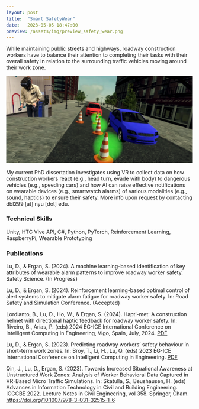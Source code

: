 ```yaml
---
layout: post
title:  "Smart SafetyWear"
date:   2023-05-05 18:47:00
preview: /assets/img/preview_safety_wear.png
---
```


While maintaining public streets and highways, roadway construction workers have to balance their attention to completing their tasks with their overall safety in relation to the surrounding traffic vehicles moving around their work zone.

![VR roadway work zone simulation](/assets/img/safety-wear/promo.png)

My current PhD dissertation investigates using VR to collect data on how construction workers react (e.g., head turn, evade with body) to dangerous vehicles (e.g., speeding cars) and how AI can raise effective notifications on wearable devices (e.g., smartwatch alarms) of various modalities (e.g., sound, haptics) to ensure their safety. More info upon request by contacting dbl299 [at] nyu [dot] edu.

### Technical Skills

Unity, HTC Vive API, C#, Python, PyTorch, Reinforcement Learning, RaspberryPi, Wearable Prototyping

### Publications

Lu, D., & Ergan, S. (2024). A machine learning-based identification of key attributes of wearable alarm patterns to improve roadway worker safety. Safety Science. (In Progress)

Lu, D., & Ergan, S. (2024). Reinforcement learning-based optimal control of alert systems to mitigate alarm fatigue for roadway worker safety. In: Road Safety and Simulation Conference. (Accepted)

Lordianto, B., Lu, D., Ho, W., & Ergan, S. (2024). Hapti-met: A construction helmet with directional haptic feedback for roadway worker safety. In: Riveiro, B., Arias, P. (eds) 2024 EG-ICE International Conference on Intelligent Computing in Engineering, Vigo, Spain, July, 2024. [PDF](https://www.researchgate.net/profile/Daniel-Lu-21/publication/383456833_Hapti-met_A_Construction_Helmet_with_Directional_Haptic_Feedback_for_Roadway_Worker_Safety/links/66ce1eb6b1606e24c2a3c6d1/Hapti-met-A-Construction-Helmet-with-Directional-Haptic-Feedback-for-Roadway-Worker-Safety.pdf)

Lu, D., & Ergan, S. (2023). Predicting roadway workers’ safety behaviour in short-term work zones. In: Broy, T., Li, H., Lu, Q. (eds) 2023 EG-ICE International Conference on Intelligent Computing in Engineering. [PDF](https://www.ucl.ac.uk/bartlett/construction/sites/bartlett_construction/files/predicting_roadway_workers_safety_behaviour_in_short-term_work_zones.pdf)

Qin, J., Lu, D., Ergan, S. (2023). Towards Increased Situational Awareness at Unstructured Work Zones: Analysis of Worker Behavioral Data Captured in VR-Based Micro Traffic Simulations. In: Skatulla, S., Beushausen, H. (eds) Advances in Information Technology in Civil and Building Engineering. ICCCBE 2022. Lecture Notes in Civil Engineering, vol 358. Springer, Cham. https://doi.org/10.1007/978-3-031-32515-1_6
